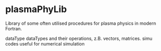 plasmaPhyLib
============

Library of some often utilised procedures for plasma physics in modern Fortran. 

dataType        dataTypes and their operations, z.B. vectors, matrices. 
simu            codes useful for numerical simulation

